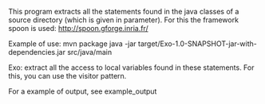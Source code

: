 This program extracts all the statements found in the java classes of a source directory (which is given in parameter).
For this the framework spoon is used:  http://spoon.gforge.inria.fr/

Example of use:
mvn package
java -jar target/Exo-1.0-SNAPSHOT-jar-with-dependencies.jar src/java/main


Exo:
extract all the access to local variables found in these statements. For this, you can use the visitor pattern.

For a example of output, see example_output